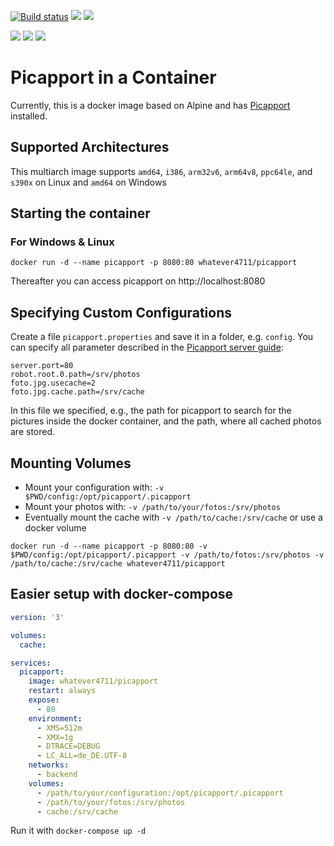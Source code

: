 [![Build status](https://ci.appveyor.com/api/projects/status/m7ndvfjyf106ivd4?svg=true)](https://ci.appveyor.com/project/whatever4711/picapport)
[![](https://img.shields.io/docker/pulls/whatever4711/picapport.svg)](https://cloud.docker.com/u/whatever4711/repository/docker/whatever4711/picapport)
[![](https://img.shields.io/docker/stars/whatever4711/picapport.svg)](https://cloud.docker.com/u/whatever4711/repository/docker/whatever4711/picapport)

[![](https://images.microbadger.com/badges/version/whatever4711/picapport.svg)](https://microbadger.com/images/whatever4711/picapport "Get your own version badge on microbadger.com")
[![](https://images.microbadger.com/badges/image/whatever4711/picapport.svg)](https://microbadger.com/images/whatever4711/picapport "Get your own image badge on microbadger.com")
[![](https://images.microbadger.com/badges/commit/whatever4711/picapport.svg)](https://microbadger.com/images/whatever4711/picapport "Get your own commit badge on microbadger.com")

# Picapport in a Container

Currently, this is a docker image based on Alpine and has [Picapport](http://www.picapport.de/) installed.

## Supported Architectures

This multiarch image supports `amd64`, `i386`, `arm32v6`, `arm64v8`, `ppc64le`, and `s390x` on Linux and `amd64` on Windows

## Starting the container
### For Windows & Linux
`docker run -d --name picapport -p 8080:80 whatever4711/picapport`

Thereafter you can access picapport on http://localhost:8080

## Specifying Custom Configurations

Create a file `picapport.properties` and save it in a folder, e.g. `config`. You can specify all parameter described in the [Picapport server guide](http://wiki.picapport.de/display/PIC/PicApport-Server+Guide):
```
server.port=80
robot.root.0.path=/srv/photos
foto.jpg.usecache=2
foto.jpg.cache.path=/srv/cache
```
In this file we specified, e.g., the path for picapport to search for the pictures inside the docker container, and the path, where all cached photos are stored.

## Mounting Volumes

- Mount your configuration with: `-v $PWD/config:/opt/picapport/.picapport`
- Mount your photos with: `-v /path/to/your/fotos:/srv/photos`
- Eventually mount the cache with `-v /path/to/cache:/srv/cache` or use a docker volume

`docker run -d --name picapport -p 8080:80 -v $PWD/config:/opt/picapport/.picapport -v /path/to/fotos:/srv/photos -v /path/to/cache:/srv/cache whatever4711/picapport`

## Easier setup with docker-compose
```YAML
version: '3'

volumes:
  cache:

services:
  picapport:
    image: whatever4711/picapport
    restart: always
    expose:
      - 80
    environment:
      - XMS=512m
      - XMX=1g
      - DTRACE=DEBUG
      - LC_ALL=de_DE.UTF-8
    networks:
      - backend
    volumes:
      - /path/to/your/configuration:/opt/picapport/.picapport
      - /path/to/your/fotos:/srv/photos
      - cache:/srv/cache
```
Run it with `docker-compose up -d`
